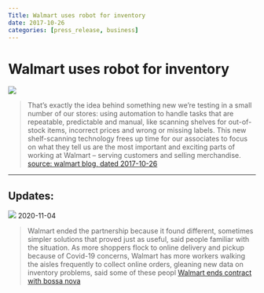 ```yaml
---
Title: Walmart uses robot for inventory
date: 2017-10-26
categories: [press_release, business]
---
```


# Walmart uses robot for inventory

![](https://cdn.corporate.walmart.com/48/bb/7941801742fdafa14d354282139d/robot-turning-corner.jpg)

>That’s exactly the idea behind something new we’re testing in a small number of our stores: using automation to handle tasks that are repeatable, predictable and manual, like scanning shelves for out-of-stock items, incorrect prices and wrong or missing labels. This new shelf-scanning technology frees up time for our associates to focus on what they tell us are the most important and exciting parts of working at Walmart – serving customers and selling merchandise.
[source: walmart blog, dated 2017-10-26](https://corporate.walmart.com/newsroom/innovation/20171026/thats-smart-see-the-tech-helping-us-serve-you-better)

---

## Updates:
![](https://images.wsj.net/im-253418?width=1260&size=1.5)
2020-11-04
>Walmart ended the partnership because it found different, sometimes simpler solutions that proved just as useful, said people familiar with the situation. 
> As more shoppers flock to online delivery and pickup because 
>of Covid-19 concerns, Walmart has more workers walking the aisles frequently to collect online orders, gleaning new data on inventory problems, said some of these peopl
[Walmart ends contract with bossa nova](https://www.wsj.com/articles/walmart-shelves-plan-to-have-robots-scan-shelves-11604345341)
